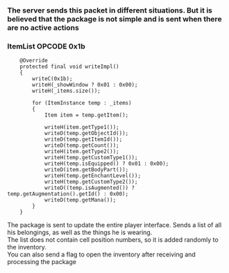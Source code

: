 ### The server sends this packet in different situations. But it is believed that the package is not simple and is sent when there are no active actions

### ItemList OPCODE 0x1b

```
	@Override
	protected final void writeImpl()
	{
		writeC(0x1b);
		writeH(_showWindow ? 0x01 : 0x00);
		writeH(_items.size());
		
		for (ItemInstance temp : _items)
		{
			Item item = temp.getItem();
			
			writeH(item.getType1());
			writeD(temp.getObjectId());
			writeD(temp.getItemId());
			writeD(temp.getCount());
			writeH(item.getType2());
			writeH(temp.getCustomType1());
			writeH(temp.isEquipped() ? 0x01 : 0x00);
			writeD(item.getBodyPart());
			writeH(temp.getEnchantLevel());
			writeH(temp.getCustomType2());
			writeD((temp.isAugmented()) ? temp.getAugmentation().getId() : 0x00);
			writeD(temp.getMana());
		}
	}
```




The package is sent to update the entire player interface. Sends a list of all his belongings, as well as the things he is wearing.   
The list does not contain cell position numbers, so it is added randomly to the inventory.  
You can also send a flag to open the inventory after receiving and processing the package  